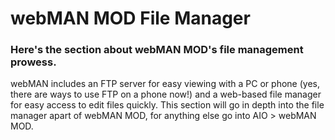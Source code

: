 # webMAN MOD File Manager

### Here's the section about webMAN MOD's file management prowess.

webMAN includes an FTP server for easy viewing with a PC or phone (yes, there are ways to use FTP on a phone now!) and a web-based file manager for easy access to edit files quickly. This section will go in depth into the file manager apart of webMAN MOD, for anything else go into AIO > webMAN MOD.
